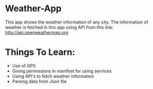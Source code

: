 # Weather-App
This app shows the weather information of any city.
The information of weather is fetched in this app using API from this link: http://api.openweathermap.org

# Things To Learn:
* Use of GPS
* Giving permissions in manifest for using services
* Using API's to fetch weather information
* Parsing data from Json file
